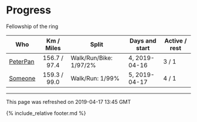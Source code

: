 
# Progress

Fellowship of the ring

| Who | Km / Miles | Split | Days and start | Active / rest |
| --- | :---: | --- | --- | --- |
| [PeterPan](users/PeterPan.md) | 156.7 / 97.4 | Walk/Run/Bike: 1/97/2% | 4, 2019-04-16 | 3 / 1 |
| [Someone](users/Someone.md) | 159.3 / 99.0 | Walk/Run: 1/99% | 5, 2019-04-17 | 4 / 1 |

---
This page was refreshed on 2019-04-17 13:45 GMT

{% include_relative footer.md %}
